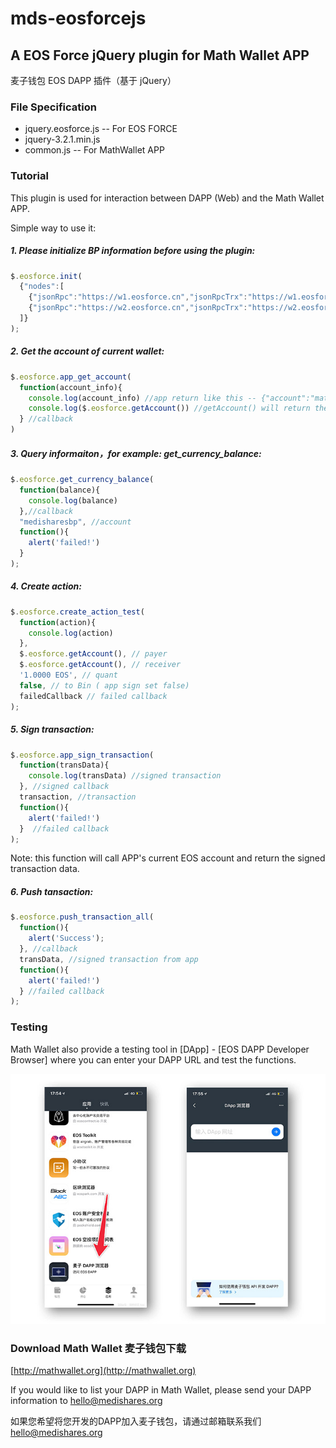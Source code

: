 # mds-eosforcejs

## A EOS Force jQuery plugin for Math Wallet APP

麦子钱包 EOS DAPP 插件（基于 jQuery）

### File Specification

+ jquery.eosforce.js -- For EOS FORCE
+ jquery-3.2.1.min.js
+ common.js -- For MathWallet APP

### Tutorial

This plugin is used for interaction between DAPP (Web) and the Math Wallet APP.

Simple way to use it:


##### 1. Please initialize BP information before using the plugin:

``` javascript
$.eosforce.init(
  {"nodes":[
    {"jsonRpc":"https://w1.eosforce.cn","jsonRpcTrx":"https://w1.eosforce.cn","chainID":"bd61ae3a031e8ef2f97ee3b0e62776d6d30d4833c8f7c1645c657b149151004b"}, // 0: testnet-node ,jsonRpc: query-node ,jsonRpcTrx: transaction-node ,chainID: chainID
    {"jsonRpc":"https://w2.eosforce.cn","jsonRpcTrx":"https://w2.eosforce.cn","chainID":"bd61ae3a031e8ef2f97ee3b0e62776d6d30d4833c8f7c1645c657b149151004b"}  // 1: mainnet-node ,jsonRpc: query-node ,jsonRpcTrx: transaction-node ,chainID: chainID
  ]}
);
```

##### 2. Get the account of current wallet:

``` javascript
$.eosforce.app_get_account(
  function(account_info){
    console.log(account_info) //app return like this -- {"account":"mathwalletbp","node":"1"}
    console.log($.eosforce.getAccount()) //getAccount() will return the latest account from app or setAccount()
  } //callback
)
```


##### 3. Query informaiton，for example: get_currency_balance:

``` javascript
$.eosforce.get_currency_balance(
  function(balance){
    console.log(balance)
  },//callback
  "medisharesbp", //account
  function(){
    alert('failed!')
  }
);
```


##### 4. Create action:

``` javascript
$.eosforce.create_action_test(
  function(action){
    console.log(action)
  },
  $.eosforce.getAccount(), // payer
  $.eosforce.getAccount(), // receiver
  '1.0000 EOS', // quant
  false, // to Bin ( app sign set false)
  failedCallback // failed callback
);
```


##### 5. Sign transaction:

``` javascript
$.eosforce.app_sign_transaction(
  function(transData){
    console.log(transData) //signed transaction
  }, //signed callback
  transaction, //transaction
  function(){
    alert('failed!')
  }  //failed callback
);
```

Note: this function will call APP's current EOS account and return the signed transaction data.


##### 6. Push tansaction:

``` javascript
$.eosforce.push_transaction_all(
  function(){
    alert('Success');
  }, //callback
  transData, //signed transaction from app
  function(){
    alert('failed!')
  } //failed callback
);
```


### Testing

Math Wallet also provide a testing tool in [DApp] - [EOS DAPP Developer Browser] where you can enter your DAPP URL and test the functions.

![](https://github.com/MediShares/mds-eosjs/blob/master/image/testing.jpg)


### Download Math Wallet 麦子钱包下载

[http://mathwallet.org](http://mathwallet.org)

If you would like to list your DAPP in Math Wallet, please send your DAPP information to hello@medishares.org

如果您希望将您开发的DAPP加入麦子钱包，请通过邮箱联系我们 hello@medishares.org